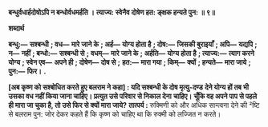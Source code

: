 **बन्धुर्वधार्हदोषोऽपि न बन्धोर्वधमर्हति ।** **त्याज्य: स्वेनैव दोषेण हत: ङ्क्षक हन्यते पुन: ॥ ९॥** 

**शब्दार्थ** 

**बन्धु:—** **सश्बन्धी** **; वध—** **मारे जाने के** **; अर्ह—** **योग्य होता है** **; दोष:—** **जिसकी बुराइयाँ** **; अपि—** **यद्यपि** **; न—** **नहीं** **; बन्धो:—** **सश्बन्धी से** **; वधम्—** **मारे जाने के** **; अर्हति—** **योग्य होता है** **; त्याज्य:—** **त्याग करने योग्य** **; स्वेन एव—** **अपने ही** **; दोषेण—** **दोष से** **;** **हत:—** **मारा गया** **; किम्—** **क्यों** **; हन्यते—** **मारा जाये** **; पुन:—** **फिर।** **.** 

**[अब कृष्ण को सश्बोधित करते हुए बलराम ने कहा] : यदि सश्बन्धी के दोष मृत्यु-दण्ड** **देने योग्य हों तब भी उसका वध नहीं किया जाना चाहिए। प्रत्युत उसे परिवार से निकाल देना** **चाहिए। चूँकि वह अपने पाप से पहले ही मारा जा चुका है, तो उसे फिर से क्यों मारा जाये?** **तात्पर्य :** रुक्मिणी को और अधिक सान्त्वना देने की ²ष्टि से बलराम पुन: जोर देकर कहते हैं कि कृष्ण को चाहिए था कि रुक्मी को लज्जित न करते।  
